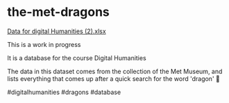 # the-met-dragons
[Data for digital Humanities (2).xlsx](https://github.com/hackerman0007/the-met-dragons/files/13365348/Data.for.digital.Humanities.2.xlsx)

This is a work in progress
<p>It is a database for the course Digital Humanities
<p> The data in this dataset comes from the collection of the Met Museum, and lists everything that comes up after a quick search for the word 'dragon' 🐉

#digitalhumanities #dragons #database
